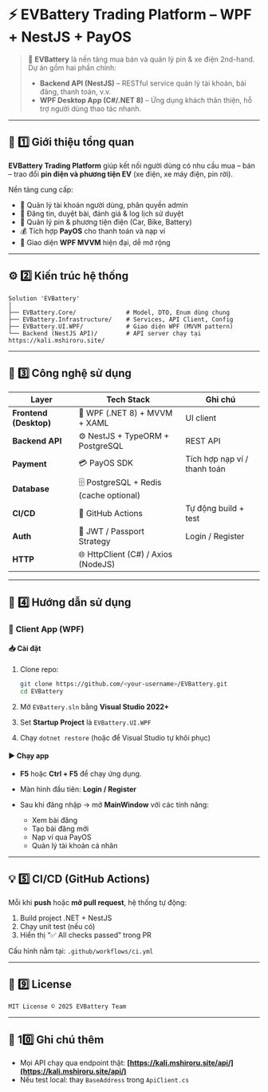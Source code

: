 # ⚡ EVBattery Trading Platform – WPF + NestJS + PayOS

> 🚗 **EVBattery** là nền tảng mua bán và quản lý pin & xe điện 2nd-hand.
> Dự án gồm hai phần chính:
>
> * **Backend API (NestJS)** – RESTful service quản lý tài khoản, bài đăng, thanh toán, v.v.
> * **WPF Desktop App (C#/.NET 8)** – Ứng dụng khách thân thiện, hỗ trợ người dùng thao tác nhanh.

---

## 🧩 1️⃣ Giới thiệu tổng quan

**EVBattery Trading Platform** giúp kết nối người dùng có nhu cầu
mua – bán – trao đổi **pin điện và phương tiện EV** (xe điện, xe máy điện, pin rời).

Nền tảng cung cấp:

* 👤 Quản lý tài khoản người dùng, phân quyền admin
* 💾 Đăng tin, duyệt bài, đánh giá & log lịch sử duyệt
* 🔋 Quản lý pin & phương tiện điện (Car, Bike, Battery)
* 💰 Tích hợp **PayOS** cho thanh toán và nạp ví
* 🦩️ Giao diện **WPF MVVM** hiện đại, dễ mở rộng

---

## ⚙️ 2️⃣ Kiến trúc hệ thống

```
Solution 'EVBattery'
│
├── EVBattery.Core/              # Model, DTO, Enum dùng chung
├── EVBattery.Infrastructure/    # Services, API Client, Config
├── EVBattery.UI.WPF/            # Giao diện WPF (MVVM pattern)
└── Backend (NestJS API)/        # API server chạy tại https://kali.mshiroru.site/
```

---

## 🧠 3️⃣ Công nghệ sử dụng

| Layer                  | Tech Stack                              | Ghi chú                      |
| ---------------------- | --------------------------------------- | ---------------------------- |
| **Frontend (Desktop)** | 🦩️ WPF (.NET 8) + MVVM + XAML          | UI client                    |
| **Backend API**        | ⚙️ NestJS + TypeORM + PostgreSQL        | REST API                     |
| **Payment**            | 💳 PayOS SDK                            | Tích hợp nạp ví / thanh toán |
| **Database**           | 🗄️ PostgreSQL + Redis (cache optional) |                              |
| **CI/CD**              | 🤖 GitHub Actions                       | Tự động build + test         |
| **Auth**               | 🔐 JWT / Passport Strategy              | Login / Register             |
| **HTTP**               | 🌐 HttpClient (C#) / Axios (NodeJS)     |                              |

---

## 🚀 4️⃣ Hướng dẫn sử dụng

### 🦩️ **Client App (WPF)**

#### 📥 Cài đặt

1. Clone repo:

   ```bash
   git clone https://github.com/<your-username>/EVBattery.git
   cd EVBattery
   ```
2. Mở `EVBattery.sln` bằng **Visual Studio 2022+**
3. Set **Startup Project** là `EVBattery.UI.WPF`
4. Chạy `dotnet restore` (hoặc để Visual Studio tự khôi phục)

#### ▶️ Chạy app

* **F5** hoặc **Ctrl + F5** để chạy ứng dụng.
* Màn hình đầu tiên: **Login / Register**
* Sau khi đăng nhập → mở **MainWindow** với các tính năng:

  * Xem bài đăng
  * Tạo bài đăng mới
  * Nạp ví qua PayOS
  * Quản lý tài khoản cá nhân

---

## 💡 5️⃣ CI/CD (GitHub Actions)

Mỗi khi **push** hoặc **mở pull request**, hệ thống tự động:

1. Build project .NET + NestJS
2. Chạy unit test (nếu có)
3. Hiển thị “✅ All checks passed” trong PR

Cấu hình nằm tại:
`.github/workflows/ci.yml`

---

## 🗾 9️⃣ License

```
MIT License © 2025 EVBattery Team
```

---

## 🌟 10️⃣ Ghi chú thêm

* Mọi API chạy qua endpoint thật:
  **[https://kali.mshiroru.site/api/](https://kali.mshiroru.site/api/)**
* Nếu test local: thay `BaseAddress` trong `ApiClient.cs`

